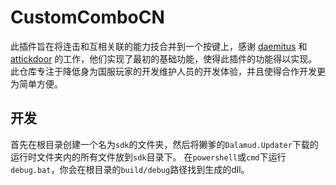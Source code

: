 # CustomComboCN

此插件旨在将连击和互相关联的能力技合并到一个按键上，感谢 [daemitus](https://github.com/attickdoor/XIVComboPlugin)  和 [attickdoor](https://github.com/daemitus/XIVComboPlugin) 的工作，他们实现了最初的基础功能，使得此插件的功能得以实现。
此仓库专注于降低身为国服玩家的开发维护人员的开发体验，并且使得合作开发更为简单方便。

## 开发

首先在根目录创建一个名为`sdk`的文件夹，然后将獭爹的`Dalamud.Updater`下载的运行时文件夹内的所有文件放到`sdk`目录下。
在`powershell`或`cmd`下运行`debug.bat`，你会在根目录的`build/debug`路径找到生成的dll。